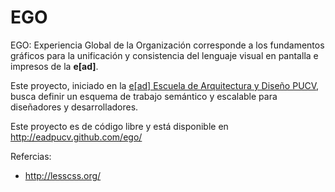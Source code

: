 EGO
===

EGO: Experiencia Global de la Organización corresponde a los fundamentos gráficos para la unificación y consistencia del lenguaje visual en pantalla e impresos de la **e[ad]**. 

Este proyecto, iniciado en la <a href="http://ead.pucv.cl" title="Sitio de la e[ad]">e[ad] Escuela de Arquitectura y Diseño PUCV</a>, busca definir un esquema de trabajo semántico y escalable para diseñadores y desarrolladores.

Este proyecto es de código libre y está disponible en <http://eadpucv.github.com/ego/>

Refercias:
* http://lesscss.org/
